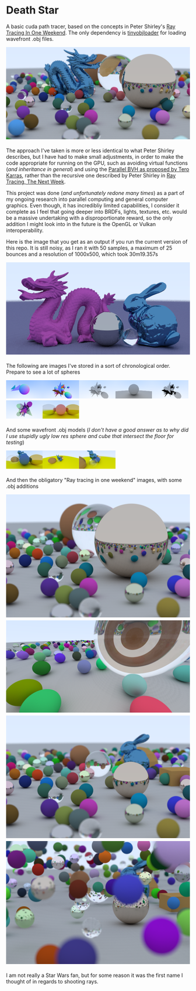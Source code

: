 # Death Star
A basic cuda path tracer, based on the concepts in Peter Shirley's [Ray Tracing In One Weekend](https://raytracing.github.io/books/RayTracingInOneWeekend.html). The only dependency is [tinyobjloader](https://github.com/tinyobjloader/tinyobjloader) for loading wavefront .obj files.

<img style="padding-bottom: 5px" alt="" src="imgs/08_RTOW_random_spheres_dragon.png?raw=true">

The approach I've taken is more or less identical to what Peter Shirley describes, but I have had to make small adjustments, in order to make the code appropriate for running on the GPU, such as avoiding virtual functions (*and inheritance in general*) and using the [Parallel BVH as proposed by Tero Karras](https://research.nvidia.com/sites/default/files/publications/karras2012hpg_paper.pdf), rather than the recursive one described by Peter Shirley in [Ray Tracing, The Next Week](https://raytracing.github.io/books/RayTracingTheNextWeek.html).

This project was done (*and unfortunately redone many times*) as a part of my ongoing research into parallel computing and general computer graphics. Even though, it has incredibliy limited capabilities, I consider it complete as I feel that going deeper into BRDFs, lights, textures, etc. would be a massive undertaking with a disproportionate reward, so the only addition I might look into in the future is the OpenGL or Vulkan interoperability.

Here is the image that you get as an output if you run the current version of this repo. It is still noisy, as I ran it with 50 samples, a maximum of 25 bounces and a resolution of 1000x500, which took 30m19.357s

<img style="padding-bottom: 5px" alt="" src="imgs/08_Stanford_dragon_and_bunny.png?raw=true">

The following are images I've stored in a sort of chronological order. Prepare to see a lot of spheres

<img style="padding-bottom: 5px" alt="Visualizing normals" src="imgs/01.png?raw=true" width="100" align="left">
<img style="padding-bottom: 5px" alt="Visualizing normals - Random spheres and triangles" src="imgs/02.png?raw=true" width="100" align="left">
<img style="padding-bottom: 5px" alt="Visualizing Ambient Occlusion - Random spheres and triangles" src="imgs/03_basic_AO.png?raw=true" width="100" align="left">
<img style="padding-bottom: 5px" alt="Visualizing Ambient Occlusion - Two spheres" src="imgs/03_basic_AO_sphere.png?raw=true" width="100" align="left">
<img style="padding-bottom: 5px" alt="Metal material" src="imgs/04_metal.png?raw=true" width="100" align="left">
<img style="padding-bottom: 5px" alt="Metal material with colours (albedo)" src="imgs/04_metal_triangles_and_spheres.png?raw=true" width="100" align="left">
<img style="padding-bottom: 5px" alt="Visualizing metal fuzzy reflections" src="imgs/04_RTOW.png?raw=true" width="100">

<p>And some wavefront .obj models (<i>I don't have a good answer as to why did I use stupidly ugly low res sphere and cube that intersect the floor for testing</i>)</p>
<img style="padding-bottom: 5px" alt="Dielectric material and first loaded wavefront .obj files" src="imgs/05_RTOW_dielectric.png?raw=true" width="100" align="left">
<img style="padding-bottom: 5px" alt="Positionable camera" src="imgs/06_RTOW_positionable_camera.png?raw=true" width="100" align="left">
<img style="padding-bottom: 5px" alt="Defocus blur" src="imgs/07_defocus_blur.png?raw=true" width="100">

<p>And then the obligatory "Ray tracing in one weekend" images, with some .obj additions</p>
<img style="padding-bottom: 5px" alt="" src="imgs/08_RTOW_random_spheres_RTOW_camera.png?raw=true">
<img style="padding-bottom: 5px" alt="" src="imgs/08_RTOW_random_spheres.png?raw=true">
<img style="padding-bottom: 5px" alt="" src="imgs/08_RTOW_random_spheres_RTOW_bunny.png?raw=true">
<img style="padding-bottom: 5px" alt="" src="imgs/08_RTOW_random_spheres_random_Y.png?raw=true">

I am not really a Star Wars fan, but for some reason it was the first name I thought of in regards to shooting rays.
